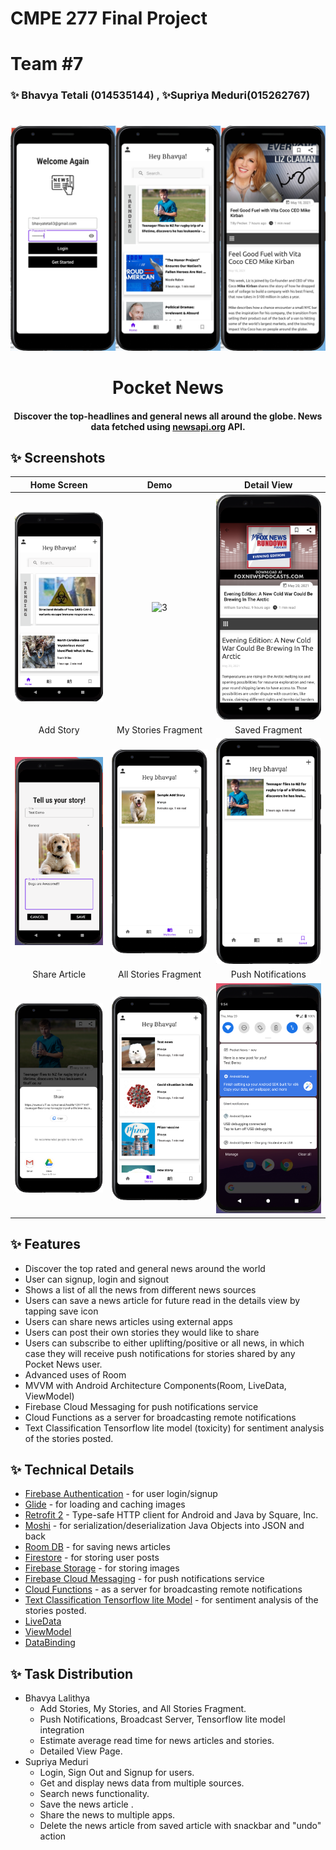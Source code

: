 # CMPE 277 Final Project

# Team #7
### ✨ Bhavya Tetali (014535144) , ✨Supriya Meduri(015262767)
#
#
![Screen](https://github.com/supriyameduri9/AppFinalProject/blob/main/PocketNews-Screenshots/PocketNews-Merge.jpg)
<h1 align="center">Pocket News</h1>
<h4 align="center">
	Discover the top-headlines and general news all around the globe. News data fetched using <a href="https://newsapi.org/">newsapi.org</a> API.
</h4>


## ✨ Screenshots


| Home Screen | Demo |  Detail View |
|:-:|:-:|:-:|
| ![Fist](https://github.com/supriyameduri9/AppFinalProject/blob/main/PocketNews-Screenshots/HomePage.png) | ![3](https://github.com/supriyameduri9/AppFinalProject/blob/main/PocketNews-Screenshots/DemoGIFVideo.gif) | ![3](https://github.com/supriyameduri9/AppFinalProject/blob/main/PocketNews-Screenshots/DetailView.png) |
| Add Story | My Stories Fragment | Saved Fragment
| ![4](https://github.com/supriyameduri9/AppFinalProject/blob/main/PocketNews-Screenshots/AddStory.png) | ![5](https://github.com/supriyameduri9/AppFinalProject/blob/main/PocketNews-Screenshots/MyStory.png)  | ![6](https://github.com/supriyameduri9/AppFinalProject/blob/main/PocketNews-Screenshots/SavedFragment.png)|
| Share Article | All Stories Fragment | Push Notifications
| ![4](https://github.com/supriyameduri9/AppFinalProject/blob/main/PocketNews-Screenshots/SharePopUp.png) | ![5](https://github.com/supriyameduri9/AppFinalProject/blob/main/PocketNews-Screenshots/AllStories.png)  | ![6](https://github.com/supriyameduri9/AppFinalProject/blob/main/PocketNews-Screenshots/PushNotification.png)|


## ✨ Features

*   Discover the top rated and general news around the world
*   User can signup, login and signout 
*   Shows a list of all the news from different news sources
*   Users can save a news article for future read in the details view by tapping save icon 
*   Users can share news articles using external apps
*   Users can post their own stories they would like to share
*   Users can subscribe to either uplifting/positive or all news, in which case they will receive push notifications for stories shared by any Pocket News user.
*   Advanced uses of Room
*   MVVM with Android Architecture Components(Room, LiveData, ViewModel)
*   Firebase Cloud Messaging for push notifications service
*   Cloud Functions as a server for broadcasting remote notifications
*   Text Classification Tensorflow lite model (toxicity) for sentiment analysis of the stories posted.

## ✨ Technical Details

*   [Firebase Authentication](https://firebase.google.com/docs/auth) - for user login/signup
*   [Glide](https://github.com/bumptech/glide) - for loading and caching images 
*   [Retrofit 2](https://github.com/square/retrofit) - Type-safe HTTP client for Android and Java by Square, Inc. 
*   [Moshi](https://github.com/google/gson) - for serialization/deserialization Java Objects into JSON and back
*   [Room DB](https://developer.android.com/reference/android/arch/persistence/room/RoomDatabase) - for saving news articles
*   [Firestore](https://firebase.google.com/docs/firestore) - for storing user posts
*   [Firebase Storage](https://firebase.google.com/docs/storage/android/create-reference) - for storing images
*   [Firebase Cloud Messaging](https://firebase.google.com/docs/cloud-messaging/android/client) - for push notifications service
*   [Cloud Functions](https://firebase.google.com/docs/functions) - as a server for broadcasting remote notifications
*   [Text Classification Tensorflow lite Model](https://tfhub.dev/tensorflow/tfjs-model/toxicity/1/default/1) - for sentiment analysis of the stories posted.
*   [LiveData](https://developer.android.com/topic/libraries/architecture/livedata)
*   [ViewModel](https://developer.android.com/topic/libraries/architecture/viewmodel)
*   [DataBinding](https://developer.android.com/topic/libraries/data-binding/)

## ✨ Task Distribution

* Bhavya Lalithya
	* Add Stories, My Stories, and All Stories Fragment. 
	* Push Notifications, Broadcast Server, Tensorflow lite model integration
	* Estimate average read time for news articles and stories.	
	* Detailed View Page.
* Supriya Meduri
	* Login, Sign Out and Signup for users.
	* Get and display news data from multiple sources.
	* Search news functionality.
	* Save the news article .
	* Share the news to multiple apps.
	* Delete the news article from saved article with snackbar and "undo" action




